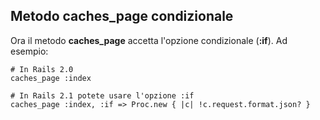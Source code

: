 ## Metodo caches\_page condizionale

Ora il metodo **caches\_page** accetta l'opzione condizionale (**:if**). Ad esempio:

	# In Rails 2.0
	caches_page :index

	# In Rails 2.1 potete usare l'opzione :if
	caches_page :index, :if => Proc.new { |c| !c.request.format.json? }
